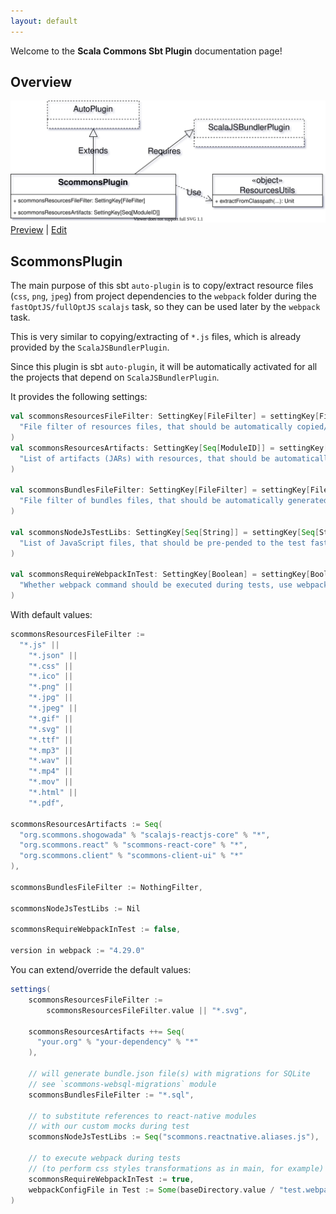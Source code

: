 ```yaml
---
layout: default
---
```


Welcome to the **Scala Commons Sbt Plugin** documentation page!

## Overview

![Overview](drawio/overview.svg)
[Preview](https://www.draw.io/?chrome=0&lightbox=1&url=https%3A%2F%2Fraw.githubusercontent.com%2Fscommons%2Fsbt-scommons-plugin%2Fmaster%2Fdocs%2Fdrawio%2Foverview.svg%3Ft%3D0) | [Edit](https://www.draw.io/?title=overview.svg&url=https%3A%2F%2Fraw.githubusercontent.com%2Fscommons%2Fsbt-scommons-plugin%2Fmaster%2Fdocs%2Fdrawio%2Foverview.svg%3Ft%3D0)

## ScommonsPlugin

The main purpose of this sbt `auto-plugin` is to copy/extract resource files
(`css`, `png`, `jpeg`) from project dependencies to the `webpack` folder
during the `fastOptJS/fullOptJS` `scalajs` task, so they can be used later
by the `webpack` task.

This is very similar to copying/extracting of `*.js` files,
which is already provided by the `ScalaJSBundlerPlugin`.

Since this plugin is sbt `auto-plugin`, it will be automatically activated
for all the projects that depend on `ScalaJSBundlerPlugin`.

It provides the following settings:
```scala
val scommonsResourcesFileFilter: SettingKey[FileFilter] = settingKey[FileFilter](
  "File filter of resources files, that should be automatically copied/extracted to the webpack directory"
)
val scommonsResourcesArtifacts: SettingKey[Seq[ModuleID]] = settingKey[Seq[ModuleID]](
  "List of artifacts (JARs) with resources, that should be automatically extracted to the webpack directory"
)

val scommonsBundlesFileFilter: SettingKey[FileFilter] = settingKey[FileFilter](
  "File filter of bundles files, that should be automatically generated in the webpack directory"
)

val scommonsNodeJsTestLibs: SettingKey[Seq[String]] = settingKey[Seq[String]](
  "List of JavaScript files, that should be pre-pended to the test fastOptJS output, useful for module mocks"
)

val scommonsRequireWebpackInTest: SettingKey[Boolean] = settingKey[Boolean](
  "Whether webpack command should be executed during tests, use webpackConfigFile for custom configuration"
)
```

With default values:
```scala
scommonsResourcesFileFilter :=
  "*.js" ||
    "*.json" ||
    "*.css" ||
    "*.ico" ||
    "*.png" ||
    "*.jpg" ||
    "*.jpeg" ||
    "*.gif" ||
    "*.svg" ||
    "*.ttf" ||
    "*.mp3" ||
    "*.wav" ||
    "*.mp4" ||
    "*.mov" ||
    "*.html" ||
    "*.pdf",

scommonsResourcesArtifacts := Seq(
  "org.scommons.shogowada" % "scalajs-reactjs-core" % "*",
  "org.scommons.react" % "scommons-react-core" % "*",
  "org.scommons.client" % "scommons-client-ui" % "*"
),

scommonsBundlesFileFilter := NothingFilter,

scommonsNodeJsTestLibs := Nil

scommonsRequireWebpackInTest := false,

version in webpack := "4.29.0"
```

You can extend/override the default values:
```scala
settings(
    scommonsResourcesFileFilter :=
        scommonsResourcesFileFilter.value || "*.svg",

    scommonsResourcesArtifacts ++= Seq(
      "your.org" % "your-dependency" % "*"
    ),
    
    // will generate bundle.json file(s) with migrations for SQLite
    // see `scommons-websql-migrations` module
    scommonsBundlesFileFilter := "*.sql",
    
    // to substitute references to react-native modules
    // with our custom mocks during test
    scommonsNodeJsTestLibs := Seq("scommons.reactnative.aliases.js"),

    // to execute webpack during tests
    // (to perform css styles transformations as in main, for example)
    scommonsRequireWebpackInTest := true,
    webpackConfigFile in Test := Some(baseDirectory.value / "test.webpack.config.js"),
)
```

